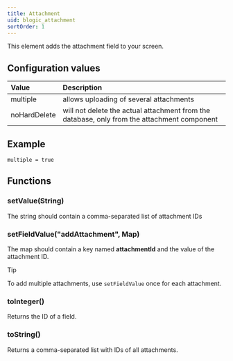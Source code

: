 ```yaml
---
title: Attachment
uid: blogic_attachment
sortOrder: 1
---
```


This element adds the attachment field to your screen.

## Configuration values

| Value             | Description                             |
|:------------------|:----------------------------------------|
| multiple          | allows uploading of several attachments |
| noHardDelete      | will not delete the actual attachment from the database, only from the attachment component |

## Example

```crmscript
multiple = true
```

## Functions

### setValue(String)

The string should contain a comma-separated list of attachment IDs

### setFieldValue("addAttachment", Map)

The map should contain a key named **attachmentId** and the value of the attachment ID.

> [!TIP]
> To add multiple attachments, use `setFieldValue` once for each attachment.

### toInteger()

Returns the ID of a field.

### toString()

Returns a comma-separated list with IDs of all attachments.
